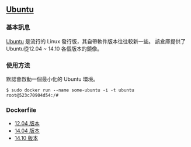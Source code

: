 ## [Ubuntu](https://registry.hub.docker.com/_/ubuntu/)

### 基本訊息
[Ubuntu](https://en.wikipedia.org/wiki/Ubuntu) 是流行的 Linux 發行版，其自帶軟件版本往往較新一些。
該倉庫提供了 Ubuntu從12.04 ~ 14.10 各個版本的鏡像。

### 使用方法
默認會啟動一個最小化的 Ubuntu 環境。
```
$ sudo docker run --name some-ubuntu -i -t ubuntu
root@523c70904d54:/#
```

### Dockerfile
* [12.04 版本](https://github.com/tianon/docker-brew-ubuntu-core/blob/2b105575647a7e2030ff344d427c3920b89e17a9/precise/Dockerfile)
* [14.04 版本](https://github.com/tianon/docker-brew-ubuntu-core/blob/2b105575647a7e2030ff344d427c3920b89e17a9/trusty/Dockerfile)
* [14.10 版本](https://github.com/tianon/docker-brew-ubuntu-core/blob/2b105575647a7e2030ff344d427c3920b89e17a9/utopic/Dockerfile)
